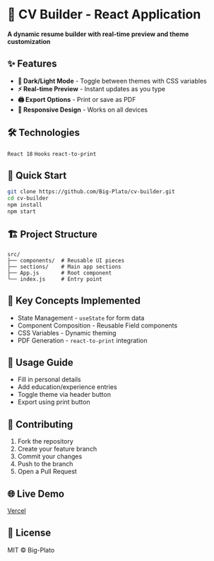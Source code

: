 # 📄 CV Builder - React Application  
**A dynamic resume builder with real-time preview and theme customization**  

## ✨ Features  
- **🎨 Dark/Light Mode** - Toggle between themes with CSS variables  
- **⚡ Real-time Preview** - Instant updates as you type  
- **🖨️ Export Options** - Print or save as PDF  
- **📱 Responsive Design** - Works on all devices  

## 🛠️ Technologies  
`React 18` `Hooks` `react-to-print`  

## 🚀 Quick Start  

```bash
git clone https://github.com/Big-Plato/cv-builder.git
cd cv-builder
npm install
npm start
```

## 🏗️ Project Structure
```
src/
├── components/  # Reusable UI pieces
├── sections/    # Main app sections
├── App.js       # Root component
└── index.js     # Entry point
```

## 🧠 Key Concepts Implemented
- State Management - `useState` for form data
- Component Composition - Reusable Field components
- CSS Variables - Dynamic theming
- PDF Generation - `react-to-print` integration

## 📝 Usage Guide
- Fill in personal details
- Add education/experience entries
- Toggle theme via header button
- Export using print button

## 🤝 Contributing
1. Fork the repository
2. Create your feature branch
3. Commit your changes
4. Push to the branch
5. Open a Pull Request

## 🌐 Live Demo
[Vercel](https://cv-builder-six-sigma.vercel.app/)

## 📜 License
MIT © Big-Plato
